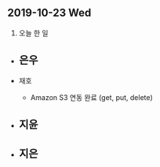 ## 2019-10-23 Wed

1. 오늘 한 일
- 은우
    - 

- 재호
    - Amazon S3 연동 완료 (get, put, delete)

- 지윤
  - 

- 지은
  - 